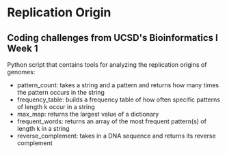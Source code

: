 # Replication Origin
## Coding challenges from UCSD's Bioinformatics I Week 1
Python script that contains tools for analyzing the replication origins of genomes:
- pattern_count: takes a string and a pattern and returns how many times the pattern occurs in the string
- frequency_table: builds a frequency table of how often specific patterns of length k occur in a string
- max_map: returns the largest value of a dictionary 
- frequent_words: returns an array of the most frequent pattern(s) of length k in a string 
- reverse_complement: takes in a DNA sequence and returns its reverse complement 
